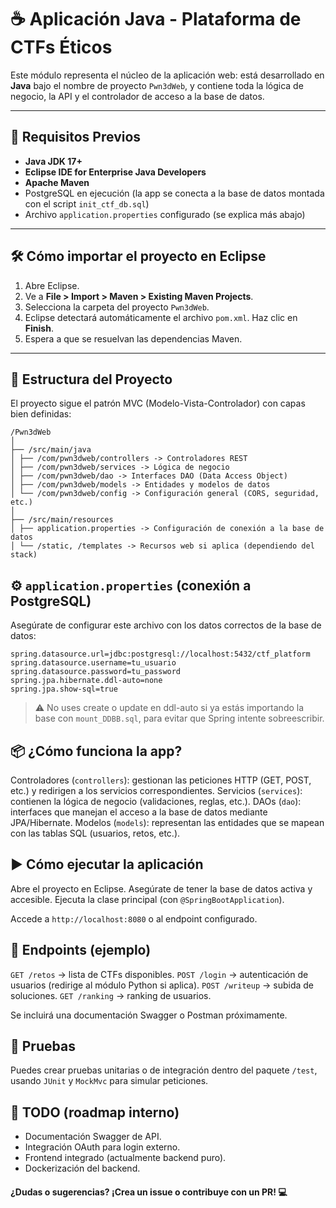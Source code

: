 # ☕ Aplicación Java - Plataforma de CTFs Éticos

Este módulo representa el núcleo de la aplicación web: está desarrollado en **Java** bajo el nombre de proyecto `Pwn3dWeb`, y contiene toda la lógica de negocio, la API y el controlador de acceso a la base de datos.

---

## 🧰 Requisitos Previos

- **Java JDK 17+**
- **Eclipse IDE for Enterprise Java Developers**
- **Apache Maven**
- PostgreSQL en ejecución (la app se conecta a la base de datos montada con el script `init_ctf_db.sql`)
- Archivo `application.properties` configurado (se explica más abajo)

---

## 🛠️ Cómo importar el proyecto en Eclipse

1. Abre Eclipse.
2. Ve a **File > Import > Maven > Existing Maven Projects**.
3. Selecciona la carpeta del proyecto `Pwn3dWeb`.
4. Eclipse detectará automáticamente el archivo `pom.xml`. Haz clic en **Finish**.
5. Espera a que se resuelvan las dependencias Maven.

---

## 📁 Estructura del Proyecto

El proyecto sigue el patrón MVC (Modelo-Vista-Controlador) con capas bien definidas:

```
/Pwn3dWeb
│
├── /src/main/java
│ ├── /com/pwn3dweb/controllers -> Controladores REST
│ ├── /com/pwn3dweb/services -> Lógica de negocio
│ ├── /com/pwn3dweb/dao -> Interfaces DAO (Data Access Object)
│ ├── /com/pwn3dweb/models -> Entidades y modelos de datos
│ └── /com/pwn3dweb/config -> Configuración general (CORS, seguridad, etc.)
│
├── /src/main/resources
│ ├── application.properties -> Configuración de conexión a la base de datos
│ └── /static, /templates -> Recursos web si aplica (dependiendo del stack)
```

## ⚙️ `application.properties` (conexión a PostgreSQL)

Asegúrate de configurar este archivo con los datos correctos de la base de datos:

```properties
spring.datasource.url=jdbc:postgresql://localhost:5432/ctf_platform
spring.datasource.username=tu_usuario
spring.datasource.password=tu_password
spring.jpa.hibernate.ddl-auto=none
spring.jpa.show-sql=true
```
> ⚠️ No uses create o update en ddl-auto si ya estás importando la base con ``mount_DDBB.sql``, para evitar que Spring intente sobreescribir.

## 📦 ¿Cómo funciona la app?

Controladores (`controllers`): gestionan las peticiones HTTP (GET, POST, etc.) y redirigen a los servicios correspondientes.
Servicios (`services`): contienen la lógica de negocio (validaciones, reglas, etc.).
DAOs (`dao`): interfaces que manejan el acceso a la base de datos mediante JPA/Hibernate.
Modelos (`models`): representan las entidades que se mapean con las tablas SQL (usuarios, retos, etc.).

## ▶️ Cómo ejecutar la aplicación

Abre el proyecto en Eclipse.
Asegúrate de tener la base de datos activa y accesible.
Ejecuta la clase principal (con `@SpringBootApplication`).

Accede a `http://localhost:8080` o al endpoint configurado.

## 📡 Endpoints (ejemplo)

`GET /retos` → lista de CTFs disponibles.
`POST /login` → autenticación de usuarios (redirige al módulo Python si aplica).
`POST /writeup` → subida de soluciones.
`GET /ranking` → ranking de usuarios.

Se incluirá una documentación Swagger o Postman próximamente.

## 🧪 Pruebas

Puedes crear pruebas unitarias o de integración dentro del paquete `/test`, usando `JUnit` y `MockMvc` para simular peticiones.

## 🚧 TODO (roadmap interno)

- Documentación Swagger de API.
- Integración OAuth para login externo.
- Frontend integrado (actualmente backend puro).
- Dockerización del backend.

#### ¿Dudas o sugerencias? ¡Crea un issue o contribuye con un PR! 💻
